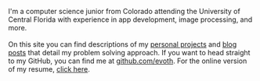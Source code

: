I'm a computer science junior from Colorado attending the University of Central Florida with experience in app development, image processing, and more.
\
\
On this site you can find descriptions of my [personal projects](/projects) and [blog posts](/posts) that detail my problem solving approach. If you want to head straight to my GitHub, you can find me at [github.com/evoth](https://github.com/evoth). For the online version of my resume, [click here](https://ethanvoth.com/Ethan%20Voth%20Resume%20Fall%202023.pdf).